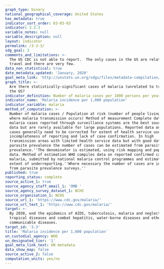 ```yaml
---
graph_type: binary
national_geographical_coverage: United States
has_metadata: true
indicator_sort_order: 03-03-03
indicator: 3.3.3
variable_notes: null
variable_description: null
layout: indicator
permalink: /3-3-3/
sdg_goal: 3
comments_and_limitations: >-
  The US CDC is not able to report.  The only cases in the US are related to
  travel and there are very few.
data_non_statistical: true
date_metadata_updated: 'January, 2020'
goal_meta_link: 'http://unstats.un.org/sdgs/files/metadata-compilation/Metadata-Goal-3.pdf'
graph_title: >-
  Are there statistically-significant cases of malaria (unrelated to travel) in
  the US?
indicator_definition: Number of malaria cases per 1000 persons per year.
indicator_name: 'Malaria incidence per 1,000 population'
indicator_variable: malaria
method_of_computation: >-
  Number of malaria cases / Population at risk (number of people living in areas
  where malaria transmission occurs) Method of measurement Complete data on
  malaria cases reported through surveillance systems are the best source of
  data but are rarely available for large populations. Reported data on malaria
  cases generally need to be corrected for extent of health service use,
  incompleteness of reporting and lack of case confirmation. In high
  transmission areas with limited health service data but with good data on
  parasite prevalence the number of cases can be estimated from parasite
  prevalence.''The denominator is estimated, using risk mapping and population
  data. Method of estimation WHO compiles data on reported confirmed cases of
  malaria, submitted by national malaria control programmes and estimates the
  extent of underreporting.''Where necessary the number of cases are inferred
  from parasite prevalence surveys.''
published: true
reporting_status: complete
source_active_1: true
source_agency_staff_email_1: 'OMB '
source_agency_survey_dataset_1: NCHS
source_organisation_1: NCHS
source_url_1: 'https://www.cdc.gov/malaria/'
source_url_text_1: 'https://www.cdc.gov/malaria/'
target: >-
  By 2030, end the epidemics of AIDS, tuberculosis, malaria and neglected
  tropical diseases and combat hepatitis, water-borne diseases and other
  communicable diseases.
target_id: '3.3'
title: 'Malaria incidence per 1,000 population'
un_custodial_agency: WHO
un_designated_tier: '1'
goal_meta_link_text: UN metadata
data_show_map: false
source_active_2: false
computation_units: yes/no
---
```

